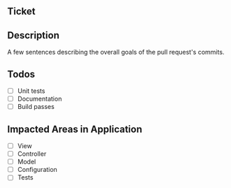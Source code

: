 ## Ticket

## Description
A few sentences describing the overall goals of the pull request's commits.

## Todos
- [ ] Unit tests
- [ ] Documentation
- [ ] Build passes

## Impacted Areas in Application
- [ ]  View
- [ ]  Controller
- [ ]  Model
- [ ]  Configuration
- [ ]  Tests
